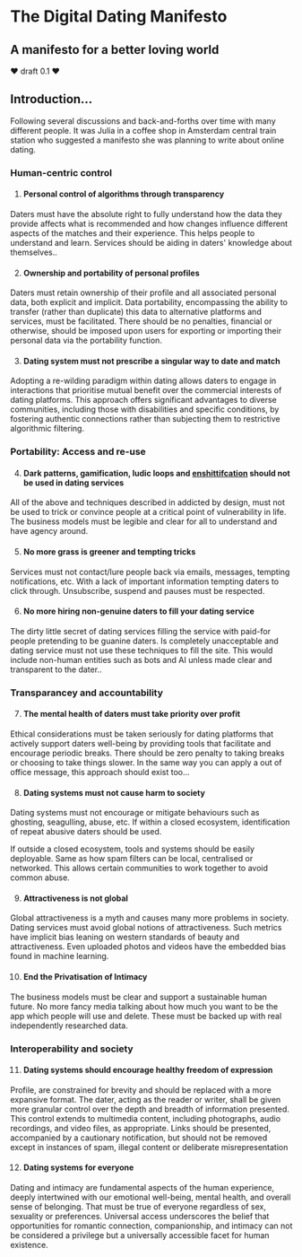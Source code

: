 # The Digital Dating Manifesto

## A manifesto for a better loving world
❤️ draft 0.1 ❤️

## Introduction…

Following several discussions and back-and-forths over time with many different people. It was Julia in a coffee shop in Amsterdam central train station who suggested a manifesto she was planning to write about online dating.

### Human-centric control

1. #### **Personal control of algorithms through transparency** 

Daters must have the absolute right to fully understand how the data they provide affects what is recommended and how changes influence different aspects of the matches and their experience. This helps people to understand and learn. Services should be aiding in daters' knowledge about themselves.. 

2. #### **Ownership and portability of personal profiles**

Daters must retain ownership of their profile and all associated personal data, both explicit and implicit. Data portability, encompassing the ability to transfer (rather than duplicate) this data to alternative platforms and services, must be facilitated. There should be no penalties, financial or otherwise, should be imposed upon users for exporting or importing their personal data via the portability function. 

3. #### **Dating system must not prescribe a singular way to date and match** 

Adopting a re-wilding paradigm within dating allows daters to engage in interactions that prioritise mutual benefit over the commercial interests of dating platforms. This approach offers significant advantages to diverse communities, including those with disabilities and specific conditions, by fostering authentic connections rather than subjecting them to restrictive algorithmic filtering.

### Portability: Access and re-use

4. #### **Dark patterns, gamification, ludic loops and [enshittifcation](https://en.wikipedia.org/wiki/Enshittification) should not be used in dating services**

All of the above and techniques described in addicted by design, must not be used to trick or convince people at a critical point of vulnerability in life. The business models must be legible and clear for all to understand and have agency around. 

5. #### **No more grass is greener and tempting tricks**

Services must not contact/lure people back via emails, messages, tempting notifications, etc. With a lack of important information tempting daters to click through. Unsubscribe, suspend and pauses must be respected.

6. #### **No more hiring non-genuine daters to fill your dating service** 

The dirty little secret of dating services filling the service with paid-for people pretending to be guanine daters. Is completely unacceptable and dating service must not use these techniques to fill the site. This would include non-human entities such as bots and AI unless made clear and transparent to the dater..  

### Transparancey and accountability

7. #### **The mental health of daters must take priority over profit**

Ethical considerations must be taken seriously for dating platforms that actively support daters well-being by providing tools that facilitate and encourage periodic breaks. There should be zero penalty to taking breaks or choosing to take things slower. In the same way you can apply a out of office message, this approach should exist too... 

8. #### **Dating systems must not cause harm to society**

Dating systems must not encourage or mitigate behaviours such as ghosting, seagulling, abuse, etc. If within a closed ecosystem, identification of repeat abusive daters should be used.
       
If outside a closed ecosystem, tools and systems should be easily deployable. Same as how spam filters can be local, centralised or networked. This allows certain communities to work together to avoid common abuse. 

9. #### **Attractiveness is not global**

Global attractiveness is a myth and causes many more problems in society. Dating services must avoid global notions of attractiveness. Such metrics have implicit bias leaning on western standards of beauty and attractiveness. Even uploaded photos and videos have the embedded bias found in machine learning.

10. #### **End the Privatisation of Intimacy**

The business models must be clear and support a sustainable human future. No more fancy media talking about how much you want to be the app which people will use and delete. These must be backed up with real independently researched data. 

### Interoperability and society

11. #### **Dating systems should encourage healthy freedom of expression** 

Profile, are constrained for brevity and should be replaced with a more expansive format. The dater, acting as the reader or writer, shall be given more granular control over the depth and breadth of information presented. This control extends to multimedia content, including photographs, audio recordings, and video files, as appropriate. Links should be presented, accompanied by a cautionary notification, but should not be removed except in instances of spam, illegal content or deliberate misrepresentation

12. #### **Dating systems for everyone**

Dating and intimacy are fundamental aspects of the human experience, deeply intertwined with our emotional well-being, mental health, and overall sense of belonging. That must be true of everyone regardless of sex, sexuality or preferences. Universal access underscores the belief that opportunities for romantic connection, companionship, and intimacy can not be considered a privilege but a universally accessible facet for human existence. 
